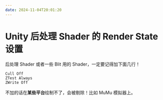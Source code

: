 ```yaml
---
date: 2024-11-04T20:01:20
---
```


# Unity 后处理 Shader 的 Render State 设置

后处理 Shader 或者一些 Blit 用的 Shader，一定要记得加下面几行！

``` shaderlab
Cull Off
ZTest Always
ZWrite Off
```

不加的话在**某些平台**绘制不了，会被剔除！比如 MuMu 模拟器上。
